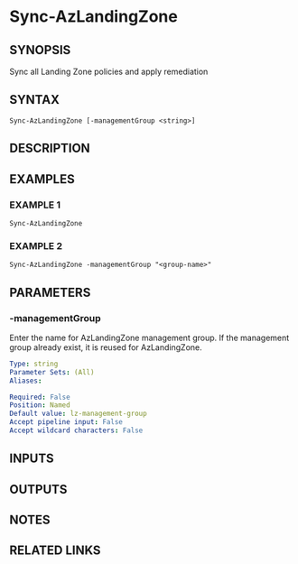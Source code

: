 # Sync-AzLandingZone

## SYNOPSIS
Sync all Landing Zone policies and apply remediation

## SYNTAX
```
Sync-AzLandingZone [-managementGroup <string>]
```

## DESCRIPTION

## EXAMPLES

### EXAMPLE 1
```
Sync-AzLandingZone
```

### EXAMPLE 2
```
Sync-AzLandingZone -managementGroup "<group-name>"
```

## PARAMETERS

### -managementGroup
Enter the name for AzLandingZone management group. If the management group already exist, it is reused for AzLandingZone.

```yaml
Type: string
Parameter Sets: (All)
Aliases:

Required: False
Position: Named
Default value: lz-management-group
Accept pipeline input: False
Accept wildcard characters: False
```

## INPUTS

## OUTPUTS

## NOTES

## RELATED LINKS